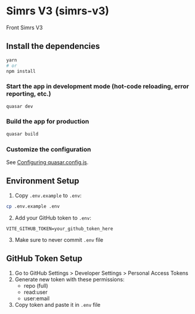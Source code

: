 # Simrs V3 (simrs-v3)

Front Simrs V3

## Install the dependencies
```bash
yarn
# or
npm install
```

### Start the app in development mode (hot-code reloading, error reporting, etc.)
```bash
quasar dev
```


### Build the app for production
```bash
quasar build
```

### Customize the configuration
See [Configuring quasar.config.js](https://v2.quasar.dev/quasar-cli-vite/quasar-config-js).

## Environment Setup

1. Copy `.env.example` to `.env`:
```bash
cp .env.example .env
```

2. Add your GitHub token to `.env`:
```env
VITE_GITHUB_TOKEN=your_github_token_here
```

3. Make sure to never commit `.env` file

## GitHub Token Setup

1. Go to GitHub Settings > Developer Settings > Personal Access Tokens
2. Generate new token with these permissions:
   - repo (full)
   - read:user
   - user:email
3. Copy token and paste it in `.env` file
